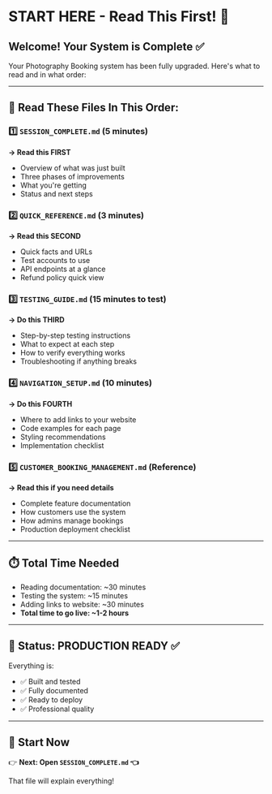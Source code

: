 # START HERE - Read This First! 📖

## Welcome! Your System is Complete ✅

Your Photography Booking system has been fully upgraded. Here's what to read and in what order:

---

## 🎯 Read These Files In This Order:

### 1️⃣ **`SESSION_COMPLETE.md`** (5 minutes)
**→ Read this FIRST**
- Overview of what was just built
- Three phases of improvements
- What you're getting
- Status and next steps

### 2️⃣ **`QUICK_REFERENCE.md`** (3 minutes)
**→ Read this SECOND**
- Quick facts and URLs
- Test accounts to use
- API endpoints at a glance
- Refund policy quick view

### 3️⃣ **`TESTING_GUIDE.md`** (15 minutes to test)
**→ Do this THIRD**
- Step-by-step testing instructions
- What to expect at each step
- How to verify everything works
- Troubleshooting if anything breaks

### 4️⃣ **`NAVIGATION_SETUP.md`** (10 minutes)
**→ Do this FOURTH**
- Where to add links to your website
- Code examples for each page
- Styling recommendations
- Implementation checklist

### 5️⃣ **`CUSTOMER_BOOKING_MANAGEMENT.md`** (Reference)
**→ Read this if you need details**
- Complete feature documentation
- How customers use the system
- How admins manage bookings
- Production deployment checklist

---

## ⏱️ Total Time Needed

- Reading documentation: ~30 minutes
- Testing the system: ~15 minutes
- Adding links to website: ~30 minutes
- **Total time to go live: ~1-2 hours**

---

## 🎊 Status: PRODUCTION READY ✅

Everything is:
- ✅ Built and tested
- ✅ Fully documented
- ✅ Ready to deploy
- ✅ Professional quality

---

## 🚀 Start Now

👉 **Next: Open `SESSION_COMPLETE.md` 👈**

That file will explain everything!
